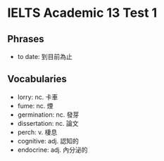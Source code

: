 # IELTS Academic 13 Test 1

## Phrases

- to date: 到目前為止

## Vocabularies

- lorry: nc. 卡車
- fume: nc. 煙
- germination: nc. 發芽
- dissertation: nc. 論文
- perch: v. 棲息
- cognitive: adj. 認知的
- endocrine: adj. 內分泌的